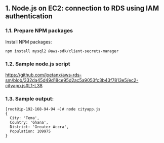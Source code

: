 ## 1. Node.js on EC2: connection to RDS using IAM authentication

### 1.1. Prepare NPM packages

Install NPM packages:

```console
npm install mysql2 @aws-sdk/client-secrets-manager
```

### 1.2. Sample node.js script

https://github.com/joetanx/aws-rds-sm/blob/332da45d49d18ce95d2ac5a9053fc3b43f7813e5/ec2-cityapp.js#L1-L38

### 1.3. Sample output:

```console
[root@ip-192-168-94-94 ~]# node cityapp.js
{
  City: 'Tema',
  Country: 'Ghana',
  District: 'Greater Accra',
  Population: 109975
}
```
